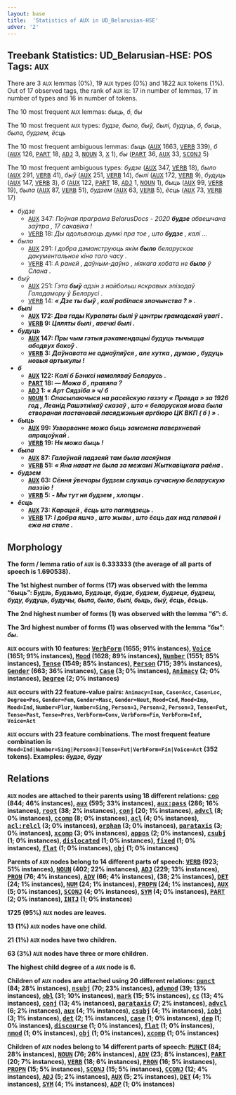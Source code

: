 ```yaml
---
layout: base
title:  'Statistics of AUX in UD_Belarusian-HSE'
udver: '2'
---
```


## Treebank Statistics: UD_Belarusian-HSE: POS Tags: `AUX`

There are 3 `AUX` lemmas (0%), 19 `AUX` types (0%) and 1822 `AUX` tokens (1%).
Out of 17 observed tags, the rank of `AUX` is: 17 in number of lemmas, 17 in number of types and 16 in number of tokens.

The 10 most frequent `AUX` lemmas: <em>быць, б, бы</em>

The 10 most frequent `AUX` types:  <em>будзе, было, быў, былі, будуць, б, быць, была, будзем, ёсць</em>

The 10 most frequent ambiguous lemmas: <em>быць</em> (<tt><a href="be_hse-pos-AUX.html">AUX</a></tt> 1663, <tt><a href="be_hse-pos-VERB.html">VERB</a></tt> 339), <em>б</em> (<tt><a href="be_hse-pos-AUX.html">AUX</a></tt> 126, <tt><a href="be_hse-pos-PART.html">PART</a></tt> 18, <tt><a href="be_hse-pos-ADJ.html">ADJ</a></tt> 3, <tt><a href="be_hse-pos-NOUN.html">NOUN</a></tt> 3, <tt><a href="be_hse-pos-X.html">X</a></tt> 1), <em>бы</em> (<tt><a href="be_hse-pos-PART.html">PART</a></tt> 36, <tt><a href="be_hse-pos-AUX.html">AUX</a></tt> 33, <tt><a href="be_hse-pos-SCONJ.html">SCONJ</a></tt> 5)

The 10 most frequent ambiguous types:  <em>будзе</em> (<tt><a href="be_hse-pos-AUX.html">AUX</a></tt> 347, <tt><a href="be_hse-pos-VERB.html">VERB</a></tt> 18), <em>было</em> (<tt><a href="be_hse-pos-AUX.html">AUX</a></tt> 291, <tt><a href="be_hse-pos-VERB.html">VERB</a></tt> 41), <em>быў</em> (<tt><a href="be_hse-pos-AUX.html">AUX</a></tt> 251, <tt><a href="be_hse-pos-VERB.html">VERB</a></tt> 14), <em>былі</em> (<tt><a href="be_hse-pos-AUX.html">AUX</a></tt> 172, <tt><a href="be_hse-pos-VERB.html">VERB</a></tt> 9), <em>будуць</em> (<tt><a href="be_hse-pos-AUX.html">AUX</a></tt> 147, <tt><a href="be_hse-pos-VERB.html">VERB</a></tt> 3), <em>б</em> (<tt><a href="be_hse-pos-AUX.html">AUX</a></tt> 122, <tt><a href="be_hse-pos-PART.html">PART</a></tt> 18, <tt><a href="be_hse-pos-ADJ.html">ADJ</a></tt> 1, <tt><a href="be_hse-pos-NOUN.html">NOUN</a></tt> 1), <em>быць</em> (<tt><a href="be_hse-pos-AUX.html">AUX</a></tt> 99, <tt><a href="be_hse-pos-VERB.html">VERB</a></tt> 19), <em>была</em> (<tt><a href="be_hse-pos-AUX.html">AUX</a></tt> 87, <tt><a href="be_hse-pos-VERB.html">VERB</a></tt> 51), <em>будзем</em> (<tt><a href="be_hse-pos-AUX.html">AUX</a></tt> 63, <tt><a href="be_hse-pos-VERB.html">VERB</a></tt> 5), <em>ёсць</em> (<tt><a href="be_hse-pos-AUX.html">AUX</a></tt> 73, <tt><a href="be_hse-pos-VERB.html">VERB</a></tt> 17)


* <em>будзе</em>
  * <tt><a href="be_hse-pos-AUX.html">AUX</a></tt> 347: <em>Поўная праграма BelarusDocs - 2020 <b>будзе</b> абвешчана заўтра , 17 сакавіка !</em>
  * <tt><a href="be_hse-pos-VERB.html">VERB</a></tt> 18: <em>Ды адольваюць думкі пра тое , што <b>будзе</b> , калі …</em>
* <em>было</em>
  * <tt><a href="be_hse-pos-AUX.html">AUX</a></tt> 291: <em>І добра дэманструюць якім <b>было</b> беларускае дакументальное кіно таго часу .</em>
  * <tt><a href="be_hse-pos-VERB.html">VERB</a></tt> 41: <em>А раней , даўным-даўно , ніякага хобата не <b>было</b> ў Слана .</em>
* <em>быў</em>
  * <tt><a href="be_hse-pos-AUX.html">AUX</a></tt> 251: <em>Гэта <b>быў</b> адзін з найбольш яскравых эпізодаў Галадамору ў Беларусі .</em>
  * <tt><a href="be_hse-pos-VERB.html">VERB</a></tt> 14: <em><strong> « Дзе ты <b>быў</b> , калі рабілася злачынства ? » .</em>
* <em>былі</em>
  * <tt><a href="be_hse-pos-AUX.html">AUX</a></tt> 172: <em>Два гады Курапаты <b>былі</b> ў цэнтры грамадскай увагі .</em>
  * <tt><a href="be_hse-pos-VERB.html">VERB</a></tt> 9: <em>Цяляты <b>былі</b> , авечкі <b>былі</b> .</em>
* <em>будуць</em>
  * <tt><a href="be_hse-pos-AUX.html">AUX</a></tt> 147: <em>Пры чым гэтыя рэкамендацыі <b>будуць</b> тычыцца абодвух бакоў .</em>
  * <tt><a href="be_hse-pos-VERB.html">VERB</a></tt> 3: <em>Даўнавата не аднаўляўся , але хутка , думаю , <b>будуць</b> новыя артыкулы !</em>
* <em>б</em>
  * <tt><a href="be_hse-pos-AUX.html">AUX</a></tt> 122: <em>Калі <b>б</b> Бэнксі намаляваў Беларусь .</em>
  * <tt><a href="be_hse-pos-PART.html">PART</a></tt> 18: <em>— Можа <b>б</b> , правяла ?</em>
  * <tt><a href="be_hse-pos-ADJ.html">ADJ</a></tt> 1: <em>« Арт Сядзіба » ч/ <b>б</b></em>
  * <tt><a href="be_hse-pos-NOUN.html">NOUN</a></tt> 1: <em>Спасылаючыся на расейскую газэту « Правда » за 1926 год , Леанід Рашэтнікаў сказаў , што « беларуская мова была створаная пастановай пасяджэньня аргбюро ЦК ВКП ( <b>б</b> ) » .</em>
* <em>быць</em>
  * <tt><a href="be_hse-pos-AUX.html">AUX</a></tt> 99: <em>Узворванне можа <b>быць</b> заменена паверхневай апрацоўкай .</em>
  * <tt><a href="be_hse-pos-VERB.html">VERB</a></tt> 19: <em>Ня можа <b>быць</b> !</em>
* <em>была</em>
  * <tt><a href="be_hse-pos-AUX.html">AUX</a></tt> 87: <em>Галоўнай падзеяй там <b>была</b> пасяўная</em>
  * <tt><a href="be_hse-pos-VERB.html">VERB</a></tt> 51: <em>« Яна нават не <b>была</b> за межамі Жыткавіцкага раёна .</em>
* <em>будзем</em>
  * <tt><a href="be_hse-pos-AUX.html">AUX</a></tt> 63: <em>Сёння ўвечары <b>будзем</b> слухаць сучасную беларускую паэзію !</em>
  * <tt><a href="be_hse-pos-VERB.html">VERB</a></tt> 5: <em>- Мы тут ня <b>будзем</b> , хлопцы .</em>
* <em>ёсць</em>
  * <tt><a href="be_hse-pos-AUX.html">AUX</a></tt> 73: <em>Карацей , <b>ёсць</b> што паглядзець .</em>
  * <tt><a href="be_hse-pos-VERB.html">VERB</a></tt> 17: <em>І добра яшчэ , што жывы , што <b>ёсць</b> дах над галавой і ежа на стале .</em>

## Morphology

The form / lemma ratio of `AUX` is 6.333333 (the average of all parts of speech is 1.690538).

The 1st highest number of forms (17) was observed with the lemma “быць”: <em>Будзь, Будзьма, Будзьце, будзе, будзем, будзеце, будзеш, буду, будуць, будучы, была, было, былі, быць, быў, ёсць, ёсьць</em>.

The 2nd highest number of forms (1) was observed with the lemma “б”: <em>б</em>.

The 3rd highest number of forms (1) was observed with the lemma “бы”: <em>бы</em>.

`AUX` occurs with 10 features: <tt><a href="be_hse-feat-VerbForm.html">VerbForm</a></tt> (1655; 91% instances), <tt><a href="be_hse-feat-Voice.html">Voice</a></tt> (1651; 91% instances), <tt><a href="be_hse-feat-Mood.html">Mood</a></tt> (1628; 89% instances), <tt><a href="be_hse-feat-Number.html">Number</a></tt> (1551; 85% instances), <tt><a href="be_hse-feat-Tense.html">Tense</a></tt> (1549; 85% instances), <tt><a href="be_hse-feat-Person.html">Person</a></tt> (715; 39% instances), <tt><a href="be_hse-feat-Gender.html">Gender</a></tt> (663; 36% instances), <tt><a href="be_hse-feat-Case.html">Case</a></tt> (3; 0% instances), <tt><a href="be_hse-feat-Animacy.html">Animacy</a></tt> (2; 0% instances), <tt><a href="be_hse-feat-Degree.html">Degree</a></tt> (2; 0% instances)

`AUX` occurs with 22 feature-value pairs: `Animacy=Inan`, `Case=Acc`, `Case=Loc`, `Degree=Pos`, `Gender=Fem`, `Gender=Masc`, `Gender=Neut`, `Mood=Cnd`, `Mood=Imp`, `Mood=Ind`, `Number=Plur`, `Number=Sing`, `Person=1`, `Person=2`, `Person=3`, `Tense=Fut`, `Tense=Past`, `Tense=Pres`, `VerbForm=Conv`, `VerbForm=Fin`, `VerbForm=Inf`, `Voice=Act`

`AUX` occurs with 23 feature combinations.
The most frequent feature combination is `Mood=Ind|Number=Sing|Person=3|Tense=Fut|VerbForm=Fin|Voice=Act` (352 tokens).
Examples: <em>будзе, буду</em>


## Relations

`AUX` nodes are attached to their parents using 18 different relations: <tt><a href="be_hse-dep-cop.html">cop</a></tt> (844; 46% instances), <tt><a href="be_hse-dep-aux.html">aux</a></tt> (595; 33% instances), <tt><a href="be_hse-dep-aux-pass.html">aux:pass</a></tt> (286; 16% instances), <tt><a href="be_hse-dep-root.html">root</a></tt> (38; 2% instances), <tt><a href="be_hse-dep-conj.html">conj</a></tt> (20; 1% instances), <tt><a href="be_hse-dep-advcl.html">advcl</a></tt> (8; 0% instances), <tt><a href="be_hse-dep-ccomp.html">ccomp</a></tt> (8; 0% instances), <tt><a href="be_hse-dep-acl.html">acl</a></tt> (4; 0% instances), <tt><a href="be_hse-dep-acl-relcl.html">acl:relcl</a></tt> (3; 0% instances), <tt><a href="be_hse-dep-orphan.html">orphan</a></tt> (3; 0% instances), <tt><a href="be_hse-dep-parataxis.html">parataxis</a></tt> (3; 0% instances), <tt><a href="be_hse-dep-xcomp.html">xcomp</a></tt> (3; 0% instances), <tt><a href="be_hse-dep-appos.html">appos</a></tt> (2; 0% instances), <tt><a href="be_hse-dep-csubj.html">csubj</a></tt> (1; 0% instances), <tt><a href="be_hse-dep-dislocated.html">dislocated</a></tt> (1; 0% instances), <tt><a href="be_hse-dep-fixed.html">fixed</a></tt> (1; 0% instances), <tt><a href="be_hse-dep-flat.html">flat</a></tt> (1; 0% instances), <tt><a href="be_hse-dep-obj.html">obj</a></tt> (1; 0% instances)

Parents of `AUX` nodes belong to 14 different parts of speech: <tt><a href="be_hse-pos-VERB.html">VERB</a></tt> (923; 51% instances), <tt><a href="be_hse-pos-NOUN.html">NOUN</a></tt> (402; 22% instances), <tt><a href="be_hse-pos-ADJ.html">ADJ</a></tt> (229; 13% instances), <tt><a href="be_hse-pos-PRON.html">PRON</a></tt> (76; 4% instances), <tt><a href="be_hse-pos-ADV.html">ADV</a></tt> (66; 4% instances),  (38; 2% instances), <tt><a href="be_hse-pos-DET.html">DET</a></tt> (24; 1% instances), <tt><a href="be_hse-pos-NUM.html">NUM</a></tt> (24; 1% instances), <tt><a href="be_hse-pos-PROPN.html">PROPN</a></tt> (24; 1% instances), <tt><a href="be_hse-pos-AUX.html">AUX</a></tt> (5; 0% instances), <tt><a href="be_hse-pos-SCONJ.html">SCONJ</a></tt> (4; 0% instances), <tt><a href="be_hse-pos-SYM.html">SYM</a></tt> (4; 0% instances), <tt><a href="be_hse-pos-PART.html">PART</a></tt> (2; 0% instances), <tt><a href="be_hse-pos-INTJ.html">INTJ</a></tt> (1; 0% instances)

1725 (95%) `AUX` nodes are leaves.

13 (1%) `AUX` nodes have one child.

21 (1%) `AUX` nodes have two children.

63 (3%) `AUX` nodes have three or more children.

The highest child degree of a `AUX` node is 6.

Children of `AUX` nodes are attached using 20 different relations: <tt><a href="be_hse-dep-punct.html">punct</a></tt> (84; 28% instances), <tt><a href="be_hse-dep-nsubj.html">nsubj</a></tt> (70; 23% instances), <tt><a href="be_hse-dep-advmod.html">advmod</a></tt> (39; 13% instances), <tt><a href="be_hse-dep-obl.html">obl</a></tt> (31; 10% instances), <tt><a href="be_hse-dep-mark.html">mark</a></tt> (15; 5% instances), <tt><a href="be_hse-dep-cc.html">cc</a></tt> (13; 4% instances), <tt><a href="be_hse-dep-conj.html">conj</a></tt> (13; 4% instances), <tt><a href="be_hse-dep-parataxis.html">parataxis</a></tt> (7; 2% instances), <tt><a href="be_hse-dep-advcl.html">advcl</a></tt> (6; 2% instances), <tt><a href="be_hse-dep-aux.html">aux</a></tt> (4; 1% instances), <tt><a href="be_hse-dep-csubj.html">csubj</a></tt> (4; 1% instances), <tt><a href="be_hse-dep-iobj.html">iobj</a></tt> (3; 1% instances), <tt><a href="be_hse-dep-det.html">det</a></tt> (2; 1% instances), <tt><a href="be_hse-dep-case.html">case</a></tt> (1; 0% instances), <tt><a href="be_hse-dep-dep.html">dep</a></tt> (1; 0% instances), <tt><a href="be_hse-dep-discourse.html">discourse</a></tt> (1; 0% instances), <tt><a href="be_hse-dep-flat.html">flat</a></tt> (1; 0% instances), <tt><a href="be_hse-dep-nmod.html">nmod</a></tt> (1; 0% instances), <tt><a href="be_hse-dep-obj.html">obj</a></tt> (1; 0% instances), <tt><a href="be_hse-dep-xcomp.html">xcomp</a></tt> (1; 0% instances)

Children of `AUX` nodes belong to 14 different parts of speech: <tt><a href="be_hse-pos-PUNCT.html">PUNCT</a></tt> (84; 28% instances), <tt><a href="be_hse-pos-NOUN.html">NOUN</a></tt> (76; 26% instances), <tt><a href="be_hse-pos-ADV.html">ADV</a></tt> (23; 8% instances), <tt><a href="be_hse-pos-PART.html">PART</a></tt> (20; 7% instances), <tt><a href="be_hse-pos-VERB.html">VERB</a></tt> (18; 6% instances), <tt><a href="be_hse-pos-PRON.html">PRON</a></tt> (16; 5% instances), <tt><a href="be_hse-pos-PROPN.html">PROPN</a></tt> (15; 5% instances), <tt><a href="be_hse-pos-SCONJ.html">SCONJ</a></tt> (15; 5% instances), <tt><a href="be_hse-pos-CCONJ.html">CCONJ</a></tt> (12; 4% instances), <tt><a href="be_hse-pos-ADJ.html">ADJ</a></tt> (5; 2% instances), <tt><a href="be_hse-pos-AUX.html">AUX</a></tt> (5; 2% instances), <tt><a href="be_hse-pos-DET.html">DET</a></tt> (4; 1% instances), <tt><a href="be_hse-pos-SYM.html">SYM</a></tt> (4; 1% instances), <tt><a href="be_hse-pos-ADP.html">ADP</a></tt> (1; 0% instances)

